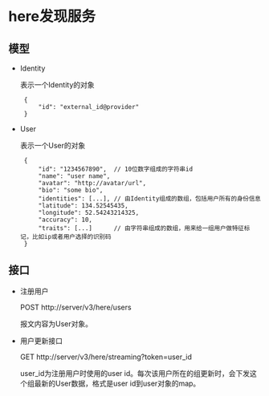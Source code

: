 here发现服务
===========

模型
----

 - Identity

 	表示一个Identity的对象

	 	{
	 		"id": "external_id@provider"
		}

 - User

 	表示一个User的对象
 	
	 	{
	 		"id": "1234567890",  // 10位数字组成的字符串id
	 		"name": "user name",
	 		"avatar": "http://avatar/url",
	 		"bio": "some bio",
	 		"identities": [...], // 由Identity组成的数组，包括用户所有的身份信息
	 		"latitude": 134.52545435,
	 		"longitude": 52.54243214325,
	 		"accuracy": 10,
	 		"traits": [...]      // 由字符串组成的数组，用来给一组用户做特征标记，比如ip或者用户选择的识别码
	 	}

接口
----

 - 注册用户

 	POST http://server/v3/here/users

 	报文内容为User对象。
 	
 - 用户更新接口

 	GET http://server/v3/here/streaming?token=user_id	 

 	user_id为注册用户时使用的user id。每次该用户所在的组更新时，会下发这个组最新的User数据，格式是user id到user对象的map。